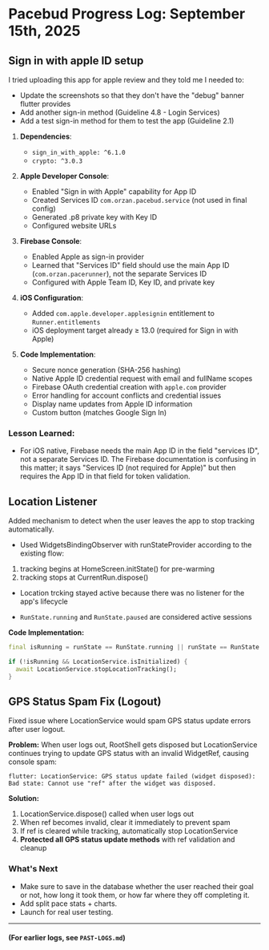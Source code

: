 # Pacebud Progress Log: September 15th, 2025

## Sign in with apple ID setup

I tried uploading this app for apple review and they told me I needed to:
- Update the screenshots so that they don't have the "debug" banner flutter provides
- Add another sign-in method (Guideline 4.8 - Login Services)
- Add a test sign-in method for them to test the app (Guideline 2.1)

1. **Dependencies**:
   - `sign_in_with_apple: ^6.1.0`
   - `crypto: ^3.0.3`

2. **Apple Developer Console**:
   - Enabled "Sign in with Apple" capability for App ID
   - Created Services ID `com.orzan.pacebud.service` (not used in final config)
   - Generated .p8 private key with Key ID
   - Configured website URLs

3. **Firebase Console**:
   - Enabled Apple as sign-in provider
   - Learned that "Services ID" field should use the main App ID (`com.orzan.pacerunner`), not the separate Services ID
   - Configured with Apple Team ID, Key ID, and private key

4. **iOS Configuration**:
   - Added `com.apple.developer.applesignin` entitlement to `Runner.entitlements`
   - iOS deployment target already ≥ 13.0 (required for Sign in with Apple)

5. **Code Implementation**:
   - Secure nonce generation (SHA-256 hashing)
   - Native Apple ID credential request with email and fullName scopes
   - Firebase OAuth credential creation with `apple.com` provider
   - Error handling for account conflicts and credential issues
   - Display name updates from Apple ID information
   - Custom button (matches Google Sign In)

### Lesson Learned:
- For iOS native, Firebase needs the main App ID in the field "services ID", not a separate Services ID. The Firebase documentation is confusing in this matter; it says "Services ID (not required for Apple)" but then requires the App ID in that field for token validation.

## Location Listener

Added mechanism to detect when the user leaves the app to stop tracking automatically.

- Used WidgetsBindingObserver with runStateProvider according to the existing flow:
1. tracking begins at HomeScreen.initState() for pre-warming
2. tracking stops at CurrentRun.dispose()

- Location trcking stayed active because there was no listener for the app's lifecycle

- `RunState.running` and `RunState.paused` are considered active sessions

**Code Implementation:**
```dart
final isRunning = runState == RunState.running || runState == RunState.paused;

if (!isRunning && LocationService.isInitialized) {
  await LocationService.stopLocationTracking();
}
```

## GPS Status Spam Fix (Logout)

Fixed issue where LocationService would spam GPS status update errors after user logout.

**Problem:** When user logs out, RootShell gets disposed but LocationService continues trying to update GPS status with an invalid WidgetRef, causing console spam:
```
flutter: LocationService: GPS status update failed (widget disposed): Bad state: Cannot use "ref" after the widget was disposed.
```

**Solution:**
1. LocationService.dispose() called when user logs out
2. When ref becomes invalid, clear it immediately to prevent spam
3. If ref is cleared while tracking, automatically stop LocationService
4. **Protected all GPS status update methods** with ref validation and cleanup


### What's Next
- Make sure to save in the database whether the user reached their goal or not, how long it took them, or how far where they off completing it.
- Add split pace stats + charts.
- Launch for real user testing.

---
#### (For earlier logs, see `PAST-LOGS.md`)